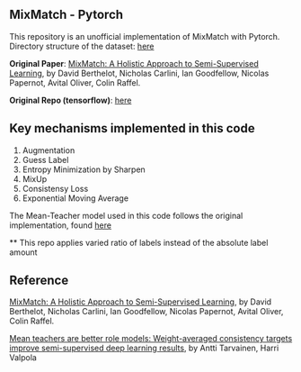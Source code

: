 ## MixMatch - Pytorch

This repository is an unofficial implementation of MixMatch with Pytorch. Directory structure of the dataset: [here](https://www.kaggle.com/swaroopkml/cifar10-pngs-in-folders?)

**Original Paper**: [MixMatch: A Holistic Approach to Semi-Supervised Learning](https://arxiv.org/abs/1905.02249), by David Berthelot, Nicholas Carlini, Ian Goodfellow, Nicolas Papernot, Avital Oliver, Colin Raffel. 

**Original Repo (tensorflow)**: [here](https://github.com/google-research/mixmatch)

## Key mechanisms implemented in this code
1. Augmentation
2. Guess Label
3. Entropy Minimization by Sharpen
4. MixUp
5. Consistensy Loss
6. Exponential Moving Average

The Mean-Teacher model used in this code follows the original implementation, found [here](https://github.com/CuriousAI/mean-teacher)

** This repo applies varied ratio of labels instead of the absolute label amount

## Reference
[MixMatch: A Holistic Approach to Semi-Supervised Learning](https://arxiv.org/abs/1905.02249), by David Berthelot, Nicholas Carlini, Ian Goodfellow, Nicolas Papernot, Avital Oliver, Colin Raffel.

[Mean teachers are better role models: Weight-averaged consistency targets improve semi-supervised deep learning results](https://arxiv.org/abs/1703.01780), by Antti Tarvainen, Harri Valpola
